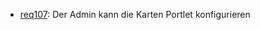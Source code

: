 * [req107](https://github.com/PolitAktiv/politaktiv-requirements/tree/master/de/requirements/req107/req107.md): Der Admin kann die Karten Portlet konfigurieren